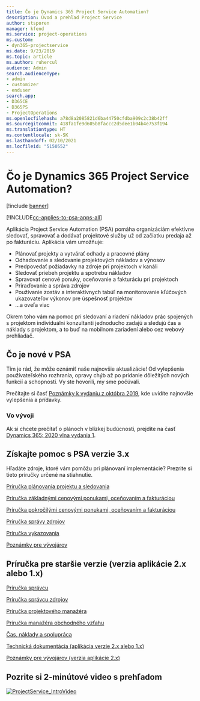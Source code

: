 ```yaml
---
title: Čo je Dynamics 365 Project Service Automation?
description: Úvod a prehľad Project Service
author: stsporen
manager: kfend
ms.service: project-operations
ms.custom:
- dyn365-projectservice
ms.date: 9/23/2019
ms.topic: article
ms.author: ruhercul
audience: Admin
search.audienceType:
- admin
- customizer
- enduser
search.app:
- D365CE
- D365PS
- ProjectOperations
ms.openlocfilehash: a78d8a2085821d6ba44750cfdba909c2c38b42ff
ms.sourcegitcommit: 418fa1fe9d605b8faccc2d5dee1b04b4e753f194
ms.translationtype: HT
ms.contentlocale: sk-SK
ms.lasthandoff: 02/10/2021
ms.locfileid: "5150552"
---
```

# <a name="what-is-dynamics-365-project-service-automation"></a>Čo je Dynamics 365 Project Service Automation?

[!include [banner](../includes/psa-now-project-operations.md)]

[!INCLUDE[cc-applies-to-psa-apps-all](../includes/cc-applies-to-psa-apps-all.md)]

Aplikácia Project Service Automation (PSA) pomáha organizáciám efektívne sledovať, spravovať a dodávať projektové služby už od začiatku predaja až po fakturáciu. Aplikácia vám umožňuje:

- Plánovať projekty a vytvárať odhady a pracovné plány
- Odhadovanie a sledovanie projektových nákladov a výnosov
- Predpovedať požiadavky na zdroje pri projektoch v kanáli
- Sledovať priebeh projektu a spotrebu nákladov
- Spravovať cenové ponuky, oceňovanie a fakturáciu pri projektoch
- Priraďovanie a správa zdrojov
- Používanie zostáv a interaktívnych tabúľ na monitorovanie kľúčových ukazovateľov výkonov pre úspešnosť projektov
- ...a oveľa viac

Okrem toho vám na pomoc pri sledovaní a riadení nákladov prác spojených s projektom individuálni konzultanti jednoducho zadajú a sledujú čas a náklady s projektom, a to buď na mobilnom zariadení alebo cez webový prehliadač.

## <a name="whats-new-in-psa"></a>Čo je nové v PSA
Tím je rád, že môže oznámiť naše najnovšie aktualizácie! Od vylepšenia používateľského rozhrania, opravy chýb až po pridanie dôležitých nových funkcií a schopností. Vy ste hovorili, my sme počúvali.

Prečítajte si časť [Poznámky k vydaniu z októbra 2019](https://docs.microsoft.com/dynamics365-release-plan/2019wave2/index), kde uvidíte najnovšie vylepšenia a prídavky.

### <a name="in-development"></a>Vo vývoji
Ak si chcete prečítať o plánoch v blízkej budúcnosti, prejdite na časť [Dynamics 365: 2020 vlna vydania 1](https://docs.microsoft.com/dynamics365-release-plan/2020wave1/index).

## <a name="get-help-with-psa-version-3x"></a>Získajte pomoc s PSA verzie 3.x
Hľadáte zdroje, ktoré vám pomôžu pri plánovaní implementácie? Prezrite si tieto príručky určené na stiahnutie.

 [Príručka plánovania projektu a sledovania](../psa/implementation-guides/project-planning-tracking.md)

 [Príručka základnými cenovými ponukami, oceňovaním a fakturáciou](../psa/implementation-guides/begin-quoting-pricing-billing.md)

 [Príručka pokročilými cenovými ponukami, oceňovaním a fakturáciou](../psa/implementation-guides/adv-quoting-pricing-billing.md)

 [Príručka správy zdrojov](../psa/implementation-guides/resource-management-guide.md)

 [Príručka vykazovania](../psa/implementation-guides/reporting-guide.md)

 [Poznámky pre vývojárov](../psa/developer-guides/overview-dev-notes-v3.x.md)

## <a name="guidance-for-earlier-versions-app-version-2x-or-1x"></a>Príručka pre staršie verzie (verzia aplikácie 2.x alebo 1.x)
 [Príručka správcu](../psa/admin-guide.md)

 [Príručka správcu zdrojov](../psa/resource-manager-guide.md)

 [Príručka projektového manažéra](../psa/project-manager-guide.md)

 [Príručka manažéra obchodného vzťahu](../psa/account-manager-guide.md)

 [Čas, náklady a spolupráca](../psa/time-expense-collaboration-guide.md)

 [Technická dokumentácia (aplikácia verzie 2.x alebo 1.x)](../psa/white-papers.md)

 [Poznámky pre vývojárov (verzia aplikácie 2.x)](../psa/developer-guides/add-custom-qoi-forms-v2.x.md)

 ## <a name="watch-a-2-minute-overview-video"></a>Pozrite si 2-minútové video s prehľadom
 <a name="heroArea"></a> [![ProjectService_IntroVideo](../psa/media/project-service-intro-video.png "ProjectService_IntroVideo")](https://go.microsoft.com/fwlink/p/?LinkId=799457)


